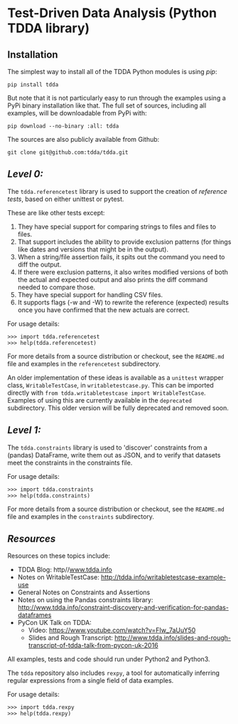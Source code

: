 Test-Driven Data Analysis (Python TDDA library)
===============================================

Installation
------------

The simplest way to install all of the TDDA Python modules is using *pip*:

    pip install tdda

But note that it is not particularly easy to run through the examples using
a PyPi binary installation like that. The full set of sources, including
all examples, will be downloadable from PyPi with:

    pip download --no-binary :all: tdda

The sources are also publicly available from Github:

    git clone git@github.com:tdda/tdda.git


*Level 0:*
----------

The `tdda.referencetest` library is used to support
the creation of *reference tests*, based on either unittest or pytest.

These are like other tests except:

  1. They have special support for comparing strings to files
     and files to files.
  2. That support includes the ability to provide exclusion patterns
     (for things like dates and versions that might be in the output).
  3. When a string/file assertion fails, it spits out the command you
     need to diff the output.
  4. If there were exclusion patterns, it also writes modified versions
     of both the actual and expected output and also prints the diff
     command needed to compare those.
  5. They have special support for handling CSV files.
  6. It supports flags (-w and -W)  to rewrite the reference (expected)
     results once you have confirmed that the new actuals are correct.

For usage details:

    >>> import tdda.referencetest
    >>> help(tdda.referencetest)

For more details from a source distribution or checkout, see the `README.md`
file and examples in the `referencetest` subdirectory.

An older implementation of these ideas is available as a `unittest`
wrapper class, `WritableTestCase`, in `writabletestcase.py`.
This can be imported directly with
`from tdda.writabletestcase import WritableTestCase`. Examples of using
this are currently available in the `deprecated` subdirectory. This older
version will be fully deprecated and removed soon.

*Level 1:*
----------

The `tdda.constraints` library is used to 'discover' constraints
from a (pandas) DataFrame, write them out as JSON, and to verify that
datasets meet the constraints in the constraints file.

For usage details:

    >>> import tdda.constraints
    >>> help(tdda.constraints)

For more details from a source distribution or checkout, see the `README.md`
file and examples in the `constraints` subdirectory.

*Resources*
-----------

Resources on these topics include:

  * TDDA Blog: http//www.tdda.info
  * Notes on WritableTestCase:
    http://tdda.info/writabletestcase-example-use
  * General Notes on Constraints and Assertions
  * Notes on using the Pandas constraints library:
    http://www.tdda.info/constraint-discovery-and-verification-for-pandas-dataframes
  * PyCon UK Talk on TDDA:
      - Video: https://www.youtube.com/watch?v=FIw_7aUuY50
      - Slides and Rough Transcript:   http://www.tdda.info/slides-and-rough-transcript-of-tdda-talk-from-pycon-uk-2016

All examples, tests and code should run under Python2 and Python3.

The `tdda` repository also includes `rexpy`, a tool for automatically
inferring regular expressions from a single field of data examples.

For usage details:

    >>> import tdda.rexpy
    >>> help(tdda.rexpy)

